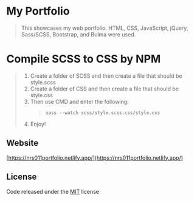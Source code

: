 <!-- @format -->

# My Portfolio

> This showcases my web portfolio. HTML, CSS, JavaScript, jQuery, Sass/SCSS, Bootstrap, and Bulma were used.

# Compile SCSS to CSS by NPM

> 1.  Create a folder of SCSS and then create a file that should be style.scss
> 2.  Create a folder of CSS and then create a file that should be style.css
> 3.  Then use CMD and enter the following:
>     >     sass --watch scss/style.scss:css/style.css
> 4.  Enjoy!

## Website

[https://nrs011portfolio.netlify.app/](https://nrs011portfolio.netlify.app/)

## License

Code released under the [MIT](https://github.com/nimeshsilva1997/Nimesh-Ryan-Silva-Portfolio/blob/master/LICENSE) license
